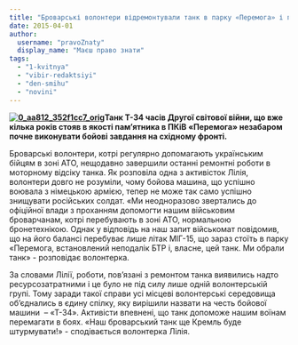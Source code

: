 ```yaml
---
title: "Броварські волонтери відремонтували танк в парку «Перемога» і передадуть його в зону АТО"
date: 2015-04-01
author: 
  username: "pravoZnaty"
  display_name: "Маєш право знати"
tags: 
  - "1-kvitnya"
  - "vibir-redaktsiyi"
  - "den-smihu"
  - "novini"
---
```


**[![0_aa812_352f1cc7_orig](https://mpz.brovary.org/wp-content/uploads/2015/04/0_aa812_352f1cc7_orig.jpg)](https://mpz.brovary.org/wp-content/uploads/2015/04/0_aa812_352f1cc7_orig.jpg)Танк Т-34 часів Другої світової війни, що вже кілька років стояв в якості пам’ятника в ПКіВ «Перемога» незабаром почне виконувати бойові завдання на східному фронті.**

Броварські волонтери, котрі регулярно допомагають українським бійцям в зоні АТО, нещодавно завершили останні ремонтні роботи в моторному відсіку танка. Як розповіла одна з активісток Лілія, волонтери довго не розуміли, чому бойова машина, що успішно воювала з німецькою армією, тепер не може так само успішно знищувати російських солдат. «Ми неодноразово звертались до офіційної влади з проханням допомогти нашим військовим броварчанам, котрі перебувають в зоні АТО, нормальною бронетехнікою. Однак у відповідь на наш запит військомат повідомив, що на його балансі перебуває лише літак МІГ-15, що зараз стоїть в парку «Перемога, встановлений неподалік БТР і, власне, цей танк. Ми обрали танк» - розповідає волонтерка.

За словами Лілії, роботи, пов’язані з ремонтом танка виявились надто ресурсозатратними і це було не під силу лише одній волонтерській групі. Тому заради такої справи усі місцеві волонтерські середовища об’єднались в єдину спілку, яку вирішили назвати на честь бойової машини  – «Т-34». Активісти впевнені, що танк допоможе нашим воїнам перемагати в боях. «Наш броварський танк ще Кремль буде штурмувати!» - сподівається волонтерка Лілія.
